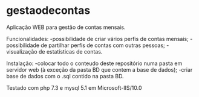 # gestaodecontas
Aplicação WEB para gestão de contas mensais. 

Funcionalidades: 
    -possibilidade de criar vários perfis de contas mensais; 
    -possibilidade de partilhar perfis de contas com outras pessoas; 
    -visualização de estatísticas de contas.

Instalação:
    -colocar todo o conteudo deste repositório numa pasta em servidor web (à exceção da pasta BD que contem a base de dados);
    -criar base de dados com o .sql contido na pasta BD.

Testado com php 7.3 e mysql 5.1 em Microsoft-IIS/10.0
